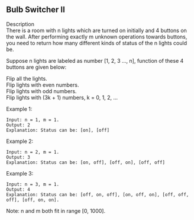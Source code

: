 Bulb Switcher II
---
Description<br/>
There is a room with n lights which are turned on initially and 4 buttons on the wall. After performing exactly m unknown operations towards buttons, you need to return how many different kinds of status of the n lights could be.

Suppose n lights are labeled as number [1, 2, 3 ..., n], function of these 4 buttons are given below:

Flip all the lights.<br/>
Flip lights with even numbers.<br/>
Flip lights with odd numbers.<br/>
Flip lights with (3k + 1) numbers, k = 0, 1, 2, ...<br/>

Example 1:
```
Input: n = 1, m = 1.
Output: 2
Explanation: Status can be: [on], [off]
```
Example 2:
```
Input: n = 2, m = 1.
Output: 3
Explanation: Status can be: [on, off], [off, on], [off, off]
```
Example 3:
```
Input: n = 3, m = 1.
Output: 4
Explanation: Status can be: [off, on, off], [on, off, on], [off, off, off], [off, on, on].
```
Note: n and m both fit in range [0, 1000].